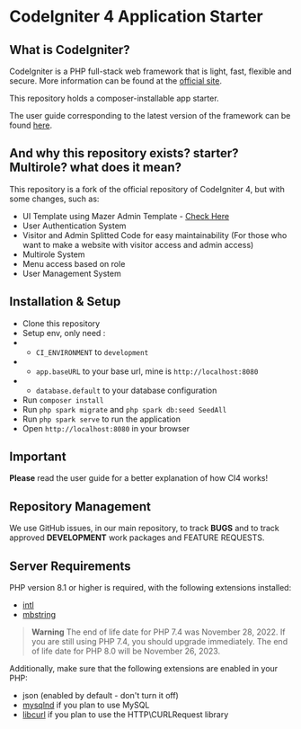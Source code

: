 # CodeIgniter 4 Application Starter

## What is CodeIgniter?

CodeIgniter is a PHP full-stack web framework that is light, fast, flexible and secure.
More information can be found at the [official site](https://codeigniter.com).

This repository holds a composer-installable app starter.

The user guide corresponding to the latest version of the framework can be found
[here](https://codeigniter4.github.io/userguide/).

## And why this repository exists? starter? Multirole? what does it mean?

This repository is a fork of the official repository of CodeIgniter 4, but with some changes, such as:

- UI Template using Mazer Admin Template - [Check Here](https://github.com/zuramai/mazer)
- User Authentication System
- Visitor and Admin Splitted Code for easy maintainability (For those who want to make a website with visitor access and admin access)
- Multirole System
- Menu access based on role
- User Management System

## Installation & Setup

- Clone this repository
- Setup env, only need :
- - `CI_ENVIRONMENT` to `development`
- - `app.baseURL` to your base url, mine is `http://localhost:8080`
- - `database.default` to your database configuration
- Run `composer install`
- Run `php spark migrate` and `php spark db:seed SeedAll`
- Run `php spark serve` to run the application
- Open `http://localhost:8080` in your browser


## Important

**Please** read the user guide for a better explanation of how CI4 works!

## Repository Management

We use GitHub issues, in our main repository, to track **BUGS** and to track approved **DEVELOPMENT** work packages and FEATURE REQUESTS.

## Server Requirements

PHP version 8.1 or higher is required, with the following extensions installed:

- [intl](http://php.net/manual/en/intl.requirements.php)
- [mbstring](http://php.net/manual/en/mbstring.installation.php)

> **Warning**
> The end of life date for PHP 7.4 was November 28, 2022. If you are
> still using PHP 7.4, you should upgrade immediately. The end of life date
> for PHP 8.0 will be November 26, 2023.

Additionally, make sure that the following extensions are enabled in your PHP:

- json (enabled by default - don't turn it off)
- [mysqlnd](http://php.net/manual/en/mysqlnd.install.php) if you plan to use MySQL
- [libcurl](http://php.net/manual/en/curl.requirements.php) if you plan to use the HTTP\CURLRequest library
